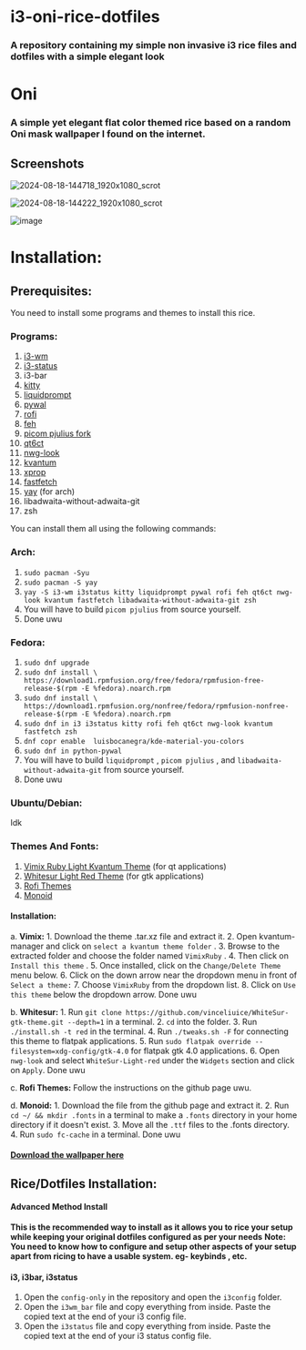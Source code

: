 # i3-oni-rice-dotfiles

### A repository containing my simple non invasive i3 rice files and  dotfiles with a simple elegant look

# Oni

### A simple yet elegant flat color themed rice based on a random Oni mask wallpaper I found on the internet.

## Screenshots

![2024-08-18-144718_1920x1080_scrot](https://github.com/user-attachments/assets/40310dc6-3081-4742-95c8-0bb508565263)

![2024-08-18-144222_1920x1080_scrot](https://github.com/user-attachments/assets/a6b6abcf-4c84-45c1-90f4-c6024242cb3b)

![image](https://github.com/user-attachments/assets/6a0e64a3-fc9e-46af-81f1-7913daebc43c)

# Installation:

## Prerequisites:

You need to install some programs and themes to install this rice. 

### Programs:

1. [i3-wm](https://github.com/i3/i3)
2. [i3-status](https://github.com/i3/i3status)
3. i3-bar
4. [kitty](https://github.com/kovidgoyal/kitty)
5. [liquidprompt](https://github.com/liquidprompt/liquidprompt)
6. [pywal](https://github.com/dylanaraps/pywal)
7. [rofi](https://github.com/davatorium/rofi)
8. [feh](https://github.com/derf/feh)
9. [picom pjulius fork](https://github.com/pijulius/picom)
10. [qt6ct](https://github.com/trialuser02/qt6ct)
11. [nwg-look](https://github.com/nwg-piotr/nwg-look)
12. [kvantum](https://github.com/tsujan/Kvantum)
13. [xprop](http://cgit.freedesktop.org/xorg/app/xprop)
14. [fastfetch](https://github.com/fastfetch-cli/fastfetch)
15. [yay](https://github.com/Jguer/yay) (for arch)
16. libadwaita-without-adwaita-git
17. zsh

You can install them all using the following commands:
### Arch:

1. `sudo pacman -Syu`
2. `sudo pacman -S yay`
3. `yay -S i3-wm i3status kitty liquidprompt pywal rofi feh qt6ct nwg-look kvantum fastfetch libadwaita-without-adwaita-git zsh `
4. You will have to build `picom pjulius` from source yourself.
5. Done uwu

### Fedora:

1. `sudo dnf upgrade`
2. `sudo dnf install \
  https://download1.rpmfusion.org/free/fedora/rpmfusion-free-release-$(rpm -E %fedora).noarch.rpm`
3. `sudo dnf install \
  https://download1.rpmfusion.org/nonfree/fedora/rpmfusion-nonfree-release-$(rpm -E %fedora).noarch.rpm`
4. `sudo dnf in i3 i3status kitty rofi feh qt6ct nwg-look kvantum fastfetch zsh`
5. `dnf copr enable  luisbocanegra/kde-material-you-colors `
6. `sudo dnf in python-pywal`
7. You will have to build `liquidprompt` , `picom pjulius` , and `libadwaita-without-adwaita-git` from source yourself.
8. Done uwu

### Ubuntu/Debian:

Idk

### Themes And Fonts:

1. [Vimix Ruby Light Kvantum Theme](https://www.pling.com/p/1303788/) (for qt applications)
2. [Whitesur Light Red Theme](https://github.com/vinceliuice/WhiteSur-gtk-theme) (for gtk applications)
3. [Rofi Themes](https://github.com/adi1090x/rofi)
4. [Monoid](https://github.com/larsenwork/monoid)

#### Installation:

a. **Vimix:** 1. Download the theme .tar.xz file and extract it.
          2. Open kvantum-manager and click on `select a kvantum theme folder` .
          3. Browse to the extracted folder and choose the folder named `VimixRuby` .
          4. Then click on `Install this theme` .
          5. Once installed, click on the `Change/Delete Theme` menu below.
          6. Click on the down arrow near the dropdown menu in front of `Select a theme:`
          7. Choose `VimixRuby` from the dropdown list.
          8. Click on `Use this theme` below the dropdown arrow. 
            Done uwu

 b. **Whitesur:** 1. Run `git clone https://github.com/vinceliuice/WhiteSur-gtk-theme.git --depth=1` in a terminal.
              2. `cd` into the folder.
              3. Run `./install.sh -t red` in the terminal.
              4. Run `./tweaks.sh -F` for connecting this theme to flatpak applications.
              5. Run `sudo flatpak override --filesystem=xdg-config/gtk-4.0` for flatpak gtk 4.0 applications.
              6. Open `nwg-look` and select `WhiteSur-Light-red` under the `Widgets` section and click on `Apply`.
               Done uwu

 c. **Rofi Themes:** Follow the instructions on the github page uwu.

 d. **Monoid:** 1. Download the file from the github page and extract it.
                2. Run `cd ~/ && mkdir .fonts` in a terminal to make a `.fonts` directory in your home directory if it doesn't exist.
                3. Move all the `.ttf` files to the .fonts directory.
                4. Run `sudo fc-cache` in a terminal.
                 Done uwu

#### [Download the wallpaper here](https://wall.alphacoders.com/big.php?i=1338168)
                 

## Rice/Dotfiles Installation:

#### Advanced Method Install

**This is the recommended way to install as it allows you to rice your setup while keeping your original dotfiles configured as per your needs**
**Note: You need to know how to configure and setup other aspects of your setup apart from ricing to have a usable system. eg- keybinds , etc.**

#### i3, i3bar, i3status
1. Open the `config-only` in the repository and open the `i3config` folder.
2. Open the `i3wm_bar` file and copy everything from inside. Paste the copied text at the end of your i3 config file.
3. Open the `i3status` file and copy everything from inside. Paste the copied text at the end of your i3 status config file.

